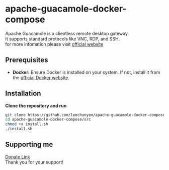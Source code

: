 # apache-guacamole-docker-compose
  Apache Guacamole is a clientless remote desktop gateway.\
  It supports standard protocols like VNC, RDP, and SSH.\
  for more infomation please visit [official website](https://guacamole.apache.org)

## Prerequisites

- **Docker:** Ensure Docker is installed on your system. If not, install it from the [official Docker website](https://docs.docker.com/get-docker/).

## Installation

  **Clone the repository and run**

  ```sh
  git clone https://github.com/leechunyen/apache-guacamole-docker-compose.git
  cd apache-guacamole-docker-compose/src
  chmod +x install.sh
  ./install.sh
  ```
    
## Supporting me
  [Donate Link](https://gogetfunding.com/open-source-project-and-library/)\
  Thank you for your support!
